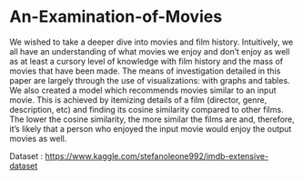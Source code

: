 # An-Examination-of-Movies

We wished to take a deeper dive into movies and film history. Intuitively, we all have an understanding of what movies we enjoy and don’t enjoy as well as at least a cursory level of knowledge with film history and the mass of movies that have been made. The means of investigation detailed in this paper are largely through the use of visualizations: with graphs and tables. We also created a model which recommends movies similar to an input movie. This is achieved by itemizing details of a film (director, genre, description, etc) and finding its cosine similarity compared to other films. The lower the cosine similarity, the more similar the films are and, therefore, it’s likely that a person who enjoyed the input movie would enjoy the output movies as well.

Dataset : https://www.kaggle.com/stefanoleone992/imdb-extensive-dataset
